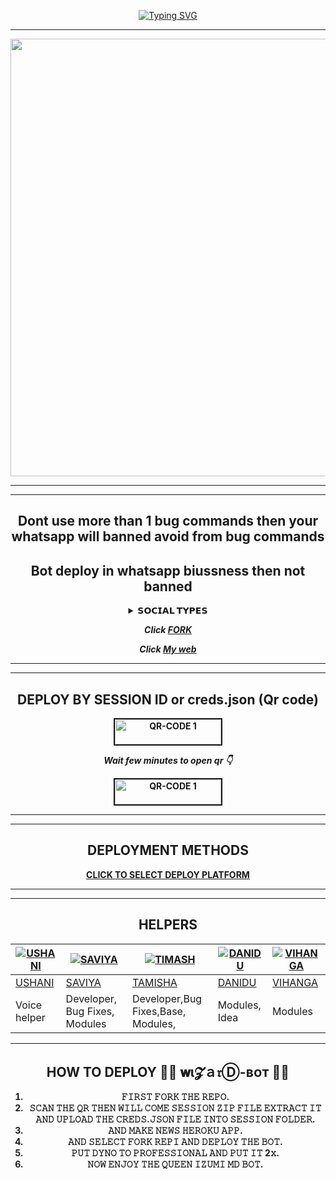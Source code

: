 <div align="center">
     
 [![Typing SVG](https://readme-typing-svg.herokuapp.com?font=Rockstar-ExtraBold&color=F01&lines=𝐰ι𝓩ａ𝔯Ⓓ-ʙᴏᴛ+ＷＨＡＴＳＡＰＰ+ＢＯＴ)](https://git.io/typing-svg)

  
<div align="center">
</p

<hr>

<hr>

<p align="center">
<a href="https://github.com/VajiraTech">
    <img src="[https://telegra.ph/%F0%9D%90%B0%CE%B9%F0%9D%93%A9%EF%BD%81%F0%9D%94%AF-%CA%99%E1%B4%8F%E1%B4%9Bpng-04-26]"  width="700px">
</a>
<hr>

<hr>

## Dont use more than 1 bug commands then your whatsapp will banned avoid from bug commands

## Bot deploy in whatsapp biussness then not banned

<b><details><summary>𝗦𝗢𝗖𝗜𝗔𝗟 𝗧𝗬𝗣𝗘𝗦</summary><br>

## CONTACT OWNER

[![𝐰ι𝓩ａ𝔯Ⓓ-ʙᴏᴛ](https://telegra.ph/%F0%9D%90%B0%CE%B9%F0%9D%93%A9%EF%BD%81%F0%9D%94%AF-%CA%99%E1%B4%8F%E1%B4%9Bpng-04-26)](https://wa.me/17787702909)

## JOIN SUPPORT GROUP

[![𝐰ι𝓩ａ𝔯Ⓓ-ʙᴏᴛ](https://telegra.ph/%F0%9D%90%B0%CE%B9%F0%9D%93%A9%EF%BD%81%F0%9D%94%AF-%CA%99%E1%B4%8F%E1%B4%9Bpng-04-26))](https://chat.whatsapp.com/D6w6Qy5yrhp7MmfNcprbO3)

## MY YT CHANNEL

[![Youtube]((https://telegra.ph/%F0%9D%90%B0%CE%B9%F0%9D%93%A9%EF%BD%81%F0%9D%94%AF-%CA%99%E1%B4%8F%E1%B4%9Bpng-04-26))](https://youtube.com/@gamingewingyt6216) 

</details>

***Click [FORK](https://github.com/VajiraTech/VAJIRA-MD-fork)***

***Click [My web](https://vajiratech.github.io/QUEEN-IZUMI-WEB/)***

<hr>

<hr>

## DEPLOY BY SESSION ID or creds.json (Qr code)

<a href="https://vajira-paircode-f5d762364f53.herokuapp.com/"><img src="https://i.ibb.co/FWSfNmb/scan-qr-zusyco-btn.png" alt="QR-CODE 1" border="2" width="170" height="40" ></a>


***Wait few minutes to open qr 👇***

<a href="https://vajira-pairing.onrender.com/"><img src="https://i.ibb.co/FWSfNmb/scan-qr-zusyco-btn.png" alt="QR-CODE 1" border="2" width="170" height="40" ></a>


<hr>

<hr>

## DEPLOYMENT METHODS

[CLICK TO SELECT DEPLOY PLATFORM](https://vajiratech.github.io/VAJIRA-DEPLOY/QUEEN-IZUMI-WEB-main/projects/deployment.html)

<hr>

<hr>

## HELPERS
[![USHANI](https://telegra.ph/file/1cacb07896ee14aa5920b.jpg?size=80)](https://github.com/vajirabot1) | [![SAVIYA](https://telegra.ph/file/1046fee52c7a14d556793.jpg?size=100)](https://github.com/VajiraTech) | [![TIMASH](https://telegra.ph/file/5e0bf1e4f7230ffe9cc37.jpg?size=109)](https://github.com/VajiraTech) | [![DANIDU](https://telegra.ph/file/4f43cf774e634e40129e5.jpg?size=80)](https://github.com/VajiraTech) | [![VIHANGA](https://telegra.ph/file/3b6537eb342b32de56558.jpg?size=80)](https://github.com/vihangayt0)
----|----|----|----|----
[USHANI](https://wa.me/94767898887) | [SAVIYA](https://wa.me/+94757309293) | [TAMISHA](https://wa.me/94715264791) | [DANIDU](https://wa.me/94715322008) | [VIHANGA](https://wa.me/94762898541)
Voice helper  | Developer, Bug Fixes, Modules |Developer,Bug Fixes,Base, Modules, | Modules, Idea | Modules

<hr>

## HOW TO DEPLOY 👨‍💻 𝐰ι𝓩ａ𝔯Ⓓ-ʙᴏᴛ 👨‍💻

</div>

1) 𝙵𝙸𝚁𝚂𝚃 𝙵𝙾𝚁𝙺 𝚃𝙷𝙴 𝚁𝙴𝙿𝙾.
2) 𝚂𝙲𝙰𝙽 𝚃𝙷𝙴 𝚀𝚁 𝚃𝙷𝙴𝙽 𝚆𝙸𝙻𝙻 𝙲𝙾𝙼𝙴 𝚂𝙴𝚂𝚂𝙸𝙾𝙽 𝚉𝙸𝙿 𝙵𝙸𝙻𝙴 𝙴𝚇𝚃𝚁𝙰𝙲𝚃 𝙸𝚃 𝙰𝙽𝙳 𝚄𝙿𝙻𝙾𝙰𝙳 𝚃𝙷𝙴 𝙲𝚁𝙴𝙳𝚂.𝙹𝚂𝙾𝙽 𝙵𝙸𝙻𝙴 𝙸𝙽𝚃𝙾 𝚂𝙴𝚂𝚂𝙸𝙾𝙽 𝙵𝙾𝙻𝙳𝙴𝚁.
3) 𝙰𝙽𝙳 𝙼𝙰𝙺𝙴 𝙽𝙴𝚆𝚂 𝙷𝙴𝚁𝙾𝙺𝚄 𝙰𝙿𝙿.
4) 𝙰𝙽𝙳 𝚂𝙴𝙻𝙴𝙲𝚃 𝙵𝙾𝚁𝙺 𝚁𝙴𝙿𝙸 𝙰𝙽𝙳 𝙳𝙴𝙿𝙻𝙾𝚈 𝚃𝙷𝙴 𝙱𝙾𝚃.
5) 𝙿𝚄𝚃 𝙳𝚈𝙽𝙾 𝚃𝙾 𝙿𝚁𝙾𝙵𝙴𝚂𝚂𝙸𝙾𝙽𝙰𝙻 𝙰𝙽𝙳 𝙿𝚄𝚃 𝙸𝚃 2𝚡.
6) 𝙽𝙾𝚆 𝙴𝙽𝙹𝙾𝚈 𝚃𝙷𝙴 𝚀𝚄𝙴𝙴𝙽 𝙸𝚉𝚄𝙼𝙸 𝙼𝙳 𝙱𝙾𝚃.
